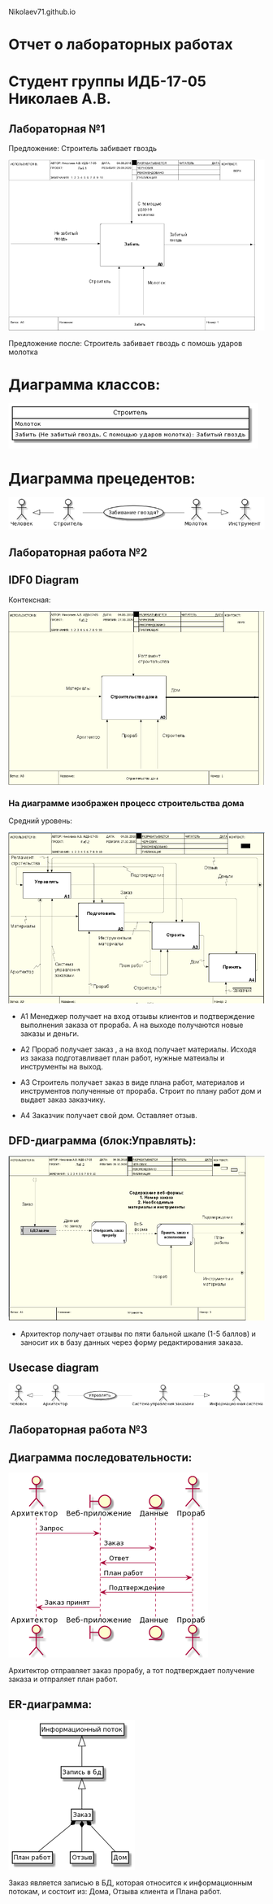  Nikolaev71.github.io 
# Отчет о лабораторных работах 
# Cтудент группы ИДБ-17-05 Николаев А.В.
## Лабораторная №1

Предложение: Строитель забивает гвоздь

![none](https://github.com/Nikolaev71/Nikolaev71.github.io/blob/master/laba1/01_A0.png)


Предложение после: Строитель забивает гвоздь с помошь ударов молотка 

# Диаграмма классов:

![none](https://github.com/Nikolaev71/Nikolaev71.github.io/blob/master/laba1/d1pic.png)

# Диаграмма прецедентов: 

![none](https://github.com/Nikolaev71/Nikolaev71.github.io/blob/master/laba1/d2pic.png)


## Лабораторная работа №2


## IDF0 Diagram

Контексная:


![none](https://github.com/Nikolaev71/Nikolaev71.github.io/blob/master/laba2/%D0%BB%D0%B0%D0%B1%D0%B021.png?raw=true)


### На диаграмме изображен процесс строительства дома


Средний уровень:
    
![none](https://github.com/Nikolaev71/Nikolaev71.github.io/blob/master/laba2/%D0%BB%D0%B0%D0%B1%D0%B022.png?raw=true)

- A1 Менеджер получает на вход отзывы клиентов и подтверждение выполнения заказа от прораба. А на выходе получаются новые заказы и деньги.

- А2 Прораб получает заказ , а на вход получает материалы. Исходя из заказа подготавливает план работ, нужные матеиалы  и инструменты на выход.

- А3 Строитель получает заказ в виде плана работ, материалов и инструментов полученные от прораба. Строит по плану работ дом и выдает заказ заказчику.

- А4 Заказчик получает свой дом. Оставляет отзыв.

## DFD-диаграмма (блок:Управлять):
    
![none](https://github.com/Nikolaev71/Nikolaev71.github.io/blob/master/laba2/%D0%BB%D0%B0%D0%B1%D0%B023.png?raw=true)

 - Архитектор  получает отзывы по пяти бальной шкале (1-5 баллов) и заносит их в базу данных через форму редактирования заказа.
 
## Usecase diagram


![none](https://github.com/Nikolaev71/Nikolaev71.github.io/blob/master/laba2/d2.png)
## Лабораторная работа №3

## Диаграмма последовательности:


![none](https://github.com/Nikolaev71/Nikolaev71.github.io/blob/master/laba3/%D0%BB%D0%B0%D0%B1%D0%B031.png?raw=true)

Архитектор  отправляет заказ  прорабу, а тот подтверждает получение заказа и отпраляет план работ.

## ER-диаграмма:



![none](https://github.com/Nikolaev71/Nikolaev71.github.io/blob/master/laba3/%D0%BB%D0%B0%D0%B1%D0%B032.png?raw=true)

Заказ является записью в БД, которая относится к информационным потокам, и состоит из: Дома, Отзыва клиента и Плана работ.
